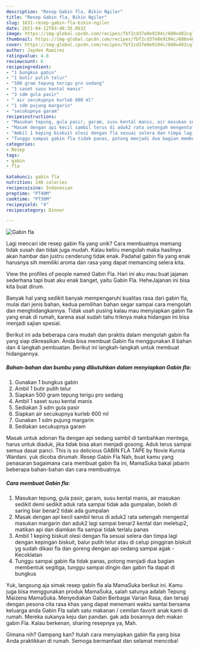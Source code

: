 ```yaml
---
description: "Resep Gabin fla, Bikin Ngiler"
title: "Resep Gabin fla, Bikin Ngiler"
slug: 1631-resep-gabin-fla-bikin-ngiler
date: 2021-04-12T03:48:35.053Z
image: https://img-global.cpcdn.com/recipes/fbf2cd37e8e9194c/680x482cq70/gabin-fla-foto-resep-utama.jpg
thumbnail: https://img-global.cpcdn.com/recipes/fbf2cd37e8e9194c/680x482cq70/gabin-fla-foto-resep-utama.jpg
cover: https://img-global.cpcdn.com/recipes/fbf2cd37e8e9194c/680x482cq70/gabin-fla-foto-resep-utama.jpg
author: Jayden Ramirez
ratingvalue: 4.8
reviewcount: 6
recipeingredient:
- "1 bungkus gabin"
- "1 butir putih telur"
- "500 gram tepung terigu pro sedang"
- "1 saset susu kental manis"
- "3 sdm gula pasir"
- " air secukupnya kurleb 600 ml"
- "1 sdm pujung margarin"
- "secukupnya garam"
recipeinstructions:
- "Masukan tepung, gula pasir, garam, susu kental manis, air masukan sedikit demi sedikit aduk rata sampai tidak ada gumpalan, boleh di saring biar benar2 tidak ada gumpalan"
- "Masak dengan api kecil sambil terus di aduk2 rata setengah mengental masukan margarin dan aduk2 lagi sampai benar2 kental dan meletup2, matikan api dan diamkan fla sampai tidak terlalu panas"
- "Ambil 1 keping biskuit olesi dengan fla sesuai selera dan timpa lagi dengan kepingan biskuit, balur putih telur atau di celup pinggiran biskuit yg sudah dikasi fla dan goreng dengan api sedang sampai agak Kecoklatan"
- "Tunggu sampai gabin fla tidak panas, potong menjadi dua bagian membentuk segitiga, tunggu sampai dingin dan gabin fla dapat di bungkus"
categories:
- Resep
tags:
- gabin
- fla

katakunci: gabin fla 
nutrition: 246 calories
recipecuisine: Indonesian
preptime: "PT40M"
cooktime: "PT30M"
recipeyield: "4"
recipecategory: Dinner

---
```



![Gabin fla](https://img-global.cpcdn.com/recipes/fbf2cd37e8e9194c/680x482cq70/gabin-fla-foto-resep-utama.jpg)

Lagi mencari ide resep gabin fla yang unik? Cara membuatnya memang tidak susah dan tidak juga mudah. Kalau keliru mengolah maka hasilnya akan hambar dan justru cenderung tidak enak. Padahal gabin fla yang enak harusnya sih memiliki aroma dan rasa yang dapat memancing selera kita.

View the profiles of people named Gabin Fla. Hari ini aku mau buat jajanan sederhana tapi buat aku enak banget, yaitu Gabin Fla. HeheJajanan ini bisa kita buat dirum.

Banyak hal yang sedikit banyak mempengaruhi kualitas rasa dari gabin fla, mulai dari jenis bahan, kedua pemilihan bahan segar sampai cara mengolah dan menghidangkannya. Tidak usah pusing kalau mau menyiapkan gabin fla yang enak di rumah, karena asal sudah tahu triknya maka hidangan ini bisa menjadi sajian spesial.


Berikut ini ada beberapa cara mudah dan praktis dalam mengolah gabin fla yang siap dikreasikan. Anda bisa membuat Gabin fla menggunakan 8 bahan dan 4 langkah pembuatan. Berikut ini langkah-langkah untuk membuat hidangannya.

<!--inarticleads1-->

##### Bahan-bahan dan bumbu yang dibutuhkan dalam menyiapkan Gabin fla:

1. Gunakan 1 bungkus gabin
1. Ambil 1 butir putih telur
1. Siapkan 500 gram tepung terigu pro sedang
1. Ambil 1 saset susu kental manis
1. Sediakan 3 sdm gula pasir
1. Siapkan  air secukupnya kurleb 600 ml
1. Gunakan 1 sdm pujung margarin
1. Sediakan secukupnya garam


Masak untuk adonan fla dengan api sedang sambil di tambahkan mentega, harus untuk diaduk, jika tidak bisa akan menjadi gosong. Aduk terus sampai semua dasar panci. This is so delicious GABIN FLA TAPE by Novie Kurnia Wardani. yuk dicoba dirumah. Resep Gabin Fla Nah, buat kamu yang penasaran bagaimana cara membuat gabin fla ini, MamaSuka bakal jabarin beberapa bahan-bahan dan cara membuatnya. 

<!--inarticleads2-->

##### Cara membuat Gabin fla:

1. Masukan tepung, gula pasir, garam, susu kental manis, air masukan sedikit demi sedikit aduk rata sampai tidak ada gumpalan, boleh di saring biar benar2 tidak ada gumpalan
1. Masak dengan api kecil sambil terus di aduk2 rata setengah mengental masukan margarin dan aduk2 lagi sampai benar2 kental dan meletup2, matikan api dan diamkan fla sampai tidak terlalu panas
1. Ambil 1 keping biskuit olesi dengan fla sesuai selera dan timpa lagi dengan kepingan biskuit, balur putih telur atau di celup pinggiran biskuit yg sudah dikasi fla dan goreng dengan api sedang sampai agak - Kecoklatan
1. Tunggu sampai gabin fla tidak panas, potong menjadi dua bagian membentuk segitiga, tunggu sampai dingin dan gabin fla dapat di bungkus


Yuk, langsung aja simak resep gabin fla ala MamaSuka berikut ini. Kamu juga bisa menggunakan produk MamaSuka, salah satunya adalah Tepung Maizena MamaSuka. Menyediakan Gabin Berbagai Varian Rasa, dan tersaji dengan pesona cita rasa khas yang dapat menemani waktu santai bersama keluarga anda Gabin Fla salah satu makanan / cemilan favorit anak kami di rumah. Mereka sukanya keju dan pandan. gak ada bosannya deh makan gabin Fla. Kalau berkenan, sharing resepnya ya, Mah. 

Gimana nih? Gampang kan? Itulah cara menyiapkan gabin fla yang bisa Anda praktikkan di rumah. Semoga bermanfaat dan selamat mencoba!
